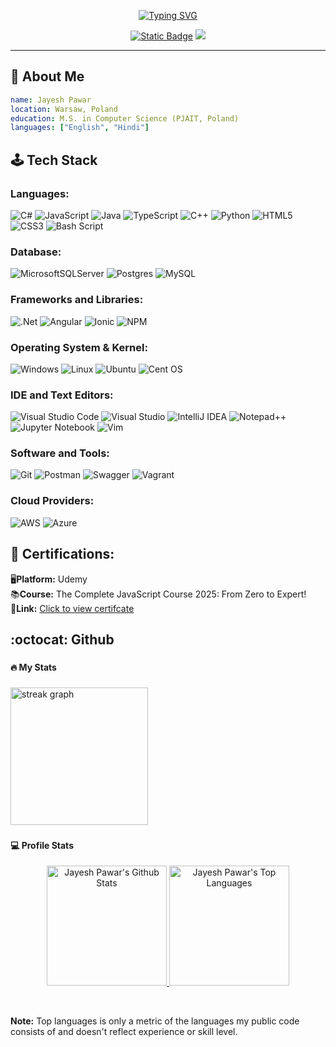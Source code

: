 <!-- 
link: https://readme-typing-svg.demolab.com/demo/?color=EE0000&center=true&vCenter=true&lines=Full+Stack+Software+Developer;2%2B+years+of+experience;Always+learning+new+skills
github: https://github.com/DenverCoder1/readme-typing-svg?tab=readme-ov-file
-->
<p align="center">
  <!-- Typing SVG by DenverCoder1 - https://github.com/DenverCoder1/readme-typing-svg -->
  <a href="https://git.io/typing-svg"><img src="https://readme-typing-svg.demolab.com?font=Fira+Code&pause=1000&color=ffa500&center=true&vCenter=true&width=435&lines=Full+Stack+Software+Developer;2%2B+years+of+experience;Always+learning+new+skills" alt="Typing SVG" /></a>
</p>

<p align="center">
  <!-- 
  link: https://shields.io/badges
  -->  
  <a href=""><img alt="Static Badge" src="https://img.shields.io/badge/LinkedIn-Jayesh%20Pawar-c6e2ff"></a> 
  <a href="mailto:pawar.jayesh.n@gmail.com"><img src="https://img.shields.io/badge/Email-pawar.jayesh.n%40gmail.com-c6e2ff"></a>

  <!-- Followers Git and Profile View
  ![GitHub followers](https://img.shields.io/github/followers/pawar-jayesh?label=Follow&style=social)
  ![Profile Views](https://komarev.com/ghpvc/?username=pawar-jayesh&label=Profile%20views&color=blue&style=flat)
  -->
</p>

----

## 📑 About Me
```yaml
name: Jayesh Pawar
location: Warsaw, Poland
education: M.S. in Computer Science (PJAIT, Poland)
languages: ["English", "Hindi"]
````

<!-- 
link: https://github.com/Ileriayo/markdown-badges
-->

## 🕹 Tech Stack

<h3 align="left">Languages:</h3>

![C#](https://img.shields.io/badge/c%23-%23239120.svg?style=for-the-badge&logo=csharp&logoColor=white)
![JavaScript](https://img.shields.io/badge/javascript-%23323330.svg?style=for-the-badge&logo=javascript&logoColor=%23F7DF1E)
![Java](https://img.shields.io/badge/java-%23ED8B00.svg?style=for-the-badge&logo=openjdk&logoColor=white)
![TypeScript](https://img.shields.io/badge/typescript-%23007ACC.svg?style=for-the-badge&logo=typescript&logoColor=white)
![C++](https://img.shields.io/badge/c++-%2300599C.svg?style=for-the-badge&logo=c%2B%2B&logoColor=white)
![Python](https://img.shields.io/badge/python-3670A0?style=for-the-badge&logo=python&logoColor=ffdd54)
![HTML5](https://img.shields.io/badge/html5-%23E34F26.svg?style=for-the-badge&logo=html5&logoColor=white)
![CSS3](https://img.shields.io/badge/css3-%231572B6.svg?style=for-the-badge&logo=css3&logoColor=white)
![Bash Script](https://img.shields.io/badge/bash_script-%23121011.svg?style=for-the-badge&logo=gnu-bash&logoColor=white)

<h3 align="left">Database:</h3>

![MicrosoftSQLServer](https://img.shields.io/badge/Microsoft%20SQL%20Server-CC2927?style=for-the-badge&logo=microsoft%20sql%20server&logoColor=white)
![Postgres](https://img.shields.io/badge/postgres-%23316192.svg?style=for-the-badge&logo=postgresql&logoColor=white)
![MySQL](https://img.shields.io/badge/mysql-4479A1.svg?style=for-the-badge&logo=mysql&logoColor=white)

<h3 align="left">Frameworks and Libraries:</h3>

![.Net](https://img.shields.io/badge/.NET-5C2D91?style=for-the-badge&logo=.net&logoColor=white)
![Angular](https://img.shields.io/badge/angular-%23DD0031.svg?style=for-the-badge&logo=angular&logoColor=white)
![Ionic](https://img.shields.io/badge/Ionic-%233880FF.svg?style=for-the-badge&logo=Ionic&logoColor=white)
![NPM](https://img.shields.io/badge/NPM-%23CB3837.svg?style=for-the-badge&logo=npm&logoColor=white)

<h3 align="left">Operating System & Kernel:</h3>

![Windows](https://img.shields.io/badge/Windows-0078D6?style=for-the-badge&logo=windows&logoColor=white)
![Linux](https://img.shields.io/badge/Linux-FCC624?style=for-the-badge&logo=linux&logoColor=black)
![Ubuntu](https://img.shields.io/badge/Ubuntu-E95420?style=for-the-badge&logo=ubuntu&logoColor=white)
![Cent OS](https://img.shields.io/badge/cent%20os-002260?style=for-the-badge&logo=centos&logoColor=F0F0F0)

<h3 align="left">IDE and Text Editors:</h3>

![Visual Studio Code](https://img.shields.io/badge/Visual%20Studio%20Code-0078d7.svg?style=for-the-badge&logo=visual-studio-code&logoColor=white)
![Visual Studio](https://img.shields.io/badge/Visual%20Studio-5C2D91.svg?style=for-the-badge&logo=visual-studio&logoColor=white)
![IntelliJ IDEA](https://img.shields.io/badge/IntelliJIDEA-000000.svg?style=for-the-badge&logo=intellij-idea&logoColor=white)
![Notepad++](https://img.shields.io/badge/Notepad++-90E59A.svg?style=for-the-badge&logo=notepad%2b%2b&logoColor=black)
![Jupyter Notebook](https://img.shields.io/badge/jupyter-%23FA0F00.svg?style=for-the-badge&logo=jupyter&logoColor=white)
![Vim](https://img.shields.io/badge/VIM-%2311AB00.svg?style=for-the-badge&logo=vim&logoColor=white)

<h3 align="left">Software and Tools:</h3>

![Git](https://img.shields.io/badge/git-%23F05033.svg?style=for-the-badge&logo=git&logoColor=white)
![Postman](https://img.shields.io/badge/Postman-FF6C37?style=for-the-badge&logo=postman&logoColor=white)
![Swagger](https://img.shields.io/badge/-Swagger-%23Clojure?style=for-the-badge&logo=swagger&logoColor=white)
![Vagrant](https://img.shields.io/badge/vagrant-%231563FF.svg?style=for-the-badge&logo=vagrant&logoColor=white)

<h3 align="left">Cloud Providers:</h3>

![AWS](https://img.shields.io/badge/AWS-%23FF9900.svg?style=for-the-badge&logo=amazon-aws&logoColor=white)
![Azure](https://img.shields.io/badge/azure-%230072C6.svg?style=for-the-badge&logo=microsoftazure&logoColor=white)


## 🎯 Certifications:

🖥**Platform:** Udemy  <br>
📚**Course:** The Complete JavaScript Course 2025: From Zero to Expert!  <br>
🔗**Link:** <a href="https://www.udemy.com/certificate/UC-179e40cc-fb23-48eb-8511-6756b1419796/">Click to view certifcate </a>


## :octocat: Github 
<!--  Stats:
<p><img align="left" src="https://github-readme-stats.vercel.app/api/top-langs?username=pawar-jayesh&show_icons=true&locale=en&layout=compact" alt="pawar-jayesh" /></p>

<p>&nbsp;<img align="center" src="https://github-readme-stats.vercel.app/api?username=pawar-jayesh&show_icons=true&locale=en" alt="pawar-jayesh" /></p>
-->


###

<h4 align="left">🔥   My Stats </h4>

###

<div align="left">
  <img src="https://streak-stats.demolab.com?user=pawar-jayesh&locale=en&mode=daily&theme=dark&hide_border=false&border_radius=5&order=3" height="220" alt="streak graph"  />
</div>

###

<h4>💻 Profile Stats</h4>

<!-- https://github.com/anuraghazra/github-readme-stats -->

<p align="center">
  <a href="https://github.com/pawar-jayesh/github-readme-stats">
    <img alt="Jayesh Pawar's Github Stats" src="https://denvercoder1-github-readme-stats.vercel.app/api/?username=pawar-jayesh&show_icons=true&include_all_commits=true&count_private=true&theme=react&hide_border=true&bg_color=1F222E&title_color=F85D7F&icon_color=F8D866" height="192px"/>
  </a>
  <a href="https://github.com/pawar-jayesh/github-readme-stats">
    <img alt="Jayesh Pawar's Top Languages" src="https://denvercoder1-github-readme-stats.vercel.app/api/top-langs/?username=pawar-jayesh&langs_count=8&layout=compact&theme=react&hide_border=true&bg_color=1F222E&title_color=F85D7F&icon_color=F8D866&hide=Jupyter%20Notebook,Roff" height="192px"/>
  </a>
</p>
<br/>

<b>Note:</b> Top languages is only a metric of the languages my public code consists of and doesn't reflect experience or skill level.

###

<!-- Profile Views
<p align="left"> 
  <img src="https://komarev.com/ghpvc/?username=pawar-jayesh&label=Profile%20views&color=0e75b6&style=flat" alt="pawar-jayesh" />
</p>
-->
